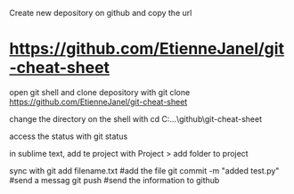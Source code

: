 Create new depository on github and copy the url
#	https://github.com/EtienneJanel/git-cheat-sheet

open git shell and clone depository with
	git clone https://github.com/EtienneJanel/git-cheat-sheet

change the directory on the shell with
	cd C:\...\github\git-cheat-sheet

access the status with
	git status

in sublime text, add te project with
	Project > add folder to project

sync with
	git add filename.txt 	#add the file
	git commit -m "added test.py"	#send a messag
	git push	#send the information to github

